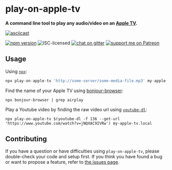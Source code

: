 # play-on-apple-tv

**A command line tool to play any audio/video on an [Apple TV](https://en.wikipedia.org/wiki/Apple_TV).**

[![asciicast](https://asciinema.org/a/158258.png)](https://asciinema.org/a/158258)

[![npm version](https://img.shields.io/npm/v/play-on-apple-tv.svg)](https://www.npmjs.com/package/play-on-apple-tv)
![ISC-licensed](https://img.shields.io/github/license/derhuerst/play-on-apple-tv.svg)
[![chat on gitter](https://badges.gitter.im/derhuerst.svg)](https://gitter.im/derhuerst)
[![support me on Patreon](https://img.shields.io/badge/support%20me-on%20patreon-fa7664.svg)](https://patreon.com/derhuerst)


## Usage

Using [`npx`](https://www.npmjs.com/package/npx):

```js
npx play-on-apple-tv 'http://some-server/some-media-file.mp3' my-apple-tv.local
```

Find the name of your Apple TV using [bonjour-browser](https://www.npmjs.com/package/bonjour-browser):

```shell
npx bonjour-browser | grep airplay
```

Play a Youtube video by finding the raw video url using [`youtube-dl`](https://youtube-dl.org):

```shell
npx play-on-apple-tv $(youtube-dl -f 136 --get-url 'https://www.youtube.com/watch?v=jNQXAC9IVRw') my-apple-tv.local
```


## Contributing

If you have a question or have difficulties using `play-on-apple-tv`, please double-check your code and setup first. If you think you have found a bug or want to propose a feature, refer to [the issues page](https://github.com/derhuerst/play-on-apple-tv/issues).
